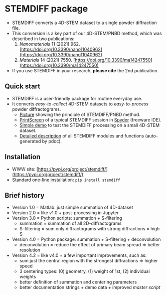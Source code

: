 STEMDIFF package
================

* STEMDIFF converts a 4D-STEM dataset to a single powder diffraction file.
* This conversion is a key part of our 4D-STEM/PNBD method, which was described in two publications:
	1. *Nanomaterials* 11 (2021) 962.
	   [https://doi.org/10.3390/nano11040962](https://doi.org/10.3390/nano11040962)
	2. *Materials* 14 (2021) 7550.
       [https://doi.org/10.3390/ma14247550](https://doi.org/10.3390/ma14247550)
* If you use STEMDIFF in your research, **please cite** the 2nd publication. 

Quick start
-----------

* STEMDIFF is a user-friendly package for routine everyday use.
* It converts *easy-to-collect* 4D-STEM datasets to *easy-to-process* powder diffractograms.
	- [Picture](images/principle2.png) showing the principle of STEMDIFF/PNBD method.
	- [PrintScreen](images/stemdiff_prtscr.png) of a typical STEMDIFF session in
	  [Spyder](https://www.spyder-ide.org/) (freeware IDE).
	- [Simple demo](demo/todo.txt) to test the STEMDIFF processing on a small 4D-STEM dataset.
	- [Detailed description](pdoc.html/stemdiff/index.html) of all STEMDIFF modules and functions (auto-generated by pdoc).

Installation
------------

* WWW site: [https://pypi.org/project/stemdiff/](https://pypi.org/project/stemdiff/)
* Standard one-line installation: `pip install stemdiff`

Brief history
-------------

* Version 1.0 = Matlab: just simple summation of 4D-dataset
* Version 2.0 = like v1.0 + post-processing in Jupyter
* Version 3.0 = Python scripts: summation + S-filtering
	- summation = summation of all 2D-diffractograms
	- S-filtering = sum only diffractograms with strong diffractions = high S
* Version 4.0 = Python package: summation + S-filtering + deconvolution
	- deconvolution = reduce the effect of primary beam spread &rArr; better resolution 
* Version 4.2 = like v4.0 + a few important improvements, such as:
	- sum just the central region with the strongest diffractions &rArr; higher speed
	- 3 centering types: (0) geometry, (1) weight of 1st, (2) individual weights 
	- better definition of summation and centering parameters
	- better documentation strings + demo data + improved *master script*

